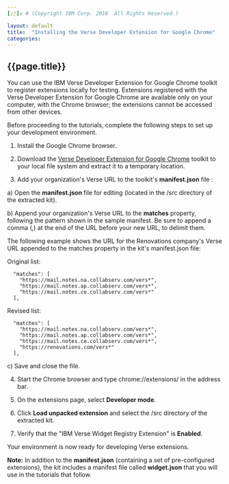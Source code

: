 ```yaml
---
[//]: # (Copyright IBM Corp. 2016  All Rights Reserved.)

layout: default
title:  "Installing the Verse Developer Extension for Google Chrome"
categories: 
---
```


## {{page.title}}  

You can use the IBM Verse Developer Extension for Google Chrome toolkit to register extensions locally for testing. Extensions registered with the Verse Developer Extension for Google Chrome are available only on your computer, with the Chrome browser; the extensions cannot be accessed from other devices.

Before proceeding to the tutorials, complete the following steps to set up your development environment.

1. Install the Google Chrome browser.

2. Download the [Verse Developer Extension for Google Chrome][1] toolkit to your local file system and extract it to a temporary location.

3. Add your organization's Verse URL to the toolkit's __manifest.json__ file :

  a) Open the __manifest.json__ file for editing (located in the /src directory of the extracted kit).

  b) Append your organization's Verse URL to the __matches__ property, following the pattern shown in the sample manifest. Be sure to append a comma (,) at the end of the URL before your new URL, to delimit them.

  The following example shows the URL for the Renovations company's Verse URL appended to the matches property in the kit's manifest.json file:

  Original list:
  
  ```
    "matches": [
      "https://mail.notes.na.collabserv.com/vers*",
      "https://mail.notes.ap.collabserv.com/vers*",
      "https://mail.notes.ce.collabserv.com/vers*"
    ],
  ```

  Revised list:
  
  ```
    "matches": [
      "https://mail.notes.na.collabserv.com/vers*",
      "https://mail.notes.ap.collabserv.com/vers*",
      "https://mail.notes.ce.collabserv.com/vers*",
      "https://renovations.com/vers*"
    ],
  ```

  c) Save and close the file.

4. Start the Chrome browser and type chrome://extensions/ in the address bar.

5. On the extensions page, select __Developer mode__. 

6. Click __Load unpacked extension__ and select the /src directory of the extracted kit.

7. Verify that the "IBM Verse Widget Registry Extension" is __Enabled__.

Your environment is now ready for developing Verse extensions.

__Note:__ In addition to the __manifest.json__ (containing a set of pre-configured extensions), the kit includes a manifest file called __widget.json__ that you will use in the tutorials that follow.


[1]: {{site.verse-developer-chrome-ext}}
